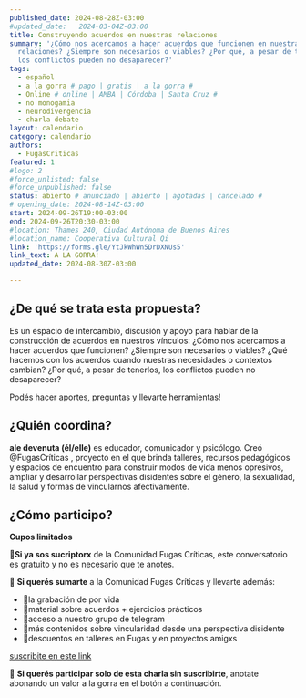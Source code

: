 ```yaml
---
published_date: 2024-08-28Z-03:00
#updated_date:   2024-03-04Z-03:00
title: Construyendo acuerdos en nuestras relaciones
summary: '¿Cómo nos acercamos a hacer acuerdos que funcionen en nuestras
  relaciones? ¿Siempre son necesarios o viables? ¿Por qué, a pesar de tenerlos,
  los conflictos pueden no desaparecer?'
tags:
  - español
  - a la gorra # pago | gratis | a la gorra #
  - Online # online | AMBA | Córdoba | Santa Cruz #
  - no monogamia
  - neurodivergencia
  - charla debate
layout: calendario
category: calendario
authors:
  - FugasCriticas
featured: 1
#logo: 2
#force_unlisted: false
#force_unpublished: false
status: abierto # anunciado | abierto | agotadas | cancelado #
# opening_date: 2024-08-14Z-03:00
start: 2024-09-26T19:00-03:00
end: 2024-09-26T20:30-03:00
#location: Thames 240, Ciudad Autónoma de Buenos Aires
#location_name: Cooperativa Cultural Qi
link: 'https://forms.gle/YtJkWhWn5DrDXNUs5'
link_text: A LA GORRA!
updated_date: 2024-08-30Z-03:00

---
```

## ¿De qué se trata esta propuesta? #

Es un espacio de intercambio, discusión y apoyo para hablar de la construcción de acuerdos en nuestros vínculos: ¿Cómo nos acercamos a hacer acuerdos que funcionen? ¿Siempre son necesarios o viables? ¿Qué hacemos con los acuerdos cuando nuestras necesidades o contextos cambian? ¿Por qué, a pesar de tenerlos, los conflictos pueden no desaparecer?

Podés hacer aportes, preguntas y llevarte herramientas!

## ¿Quién coordina? #

**ale devenuta (él/elle)** es educador, comunicador y psicólogo. Creó @FugasCríticas , proyecto en el que brinda talleres, recursos pedagógicos y espacios de encuentro para construir modos de vida menos opresivos, ampliar y desarrollar perspectivas disidentes sobre el género, la sexualidad, la salud y formas de vincularnos afectivamente.

## ¿Cómo participo? #
**Cupos limitados**

💫**Si ya sos sucriptorx** de la Comunidad Fugas Críticas, este conversatorio es gratuito y no es necesario que te anotes.

💫 **Si querés sumarte** a la Comunidad Fugas Críticas y llevarte además:

- 🌈la grabación de por vida
- 🌈material sobre acuerdos + ejercicios prácticos
- 🌈acceso a nuestro grupo de telegram
- 🌈más contenidos sobre vincularidad desde una perspectiva disidente
- 🌈descuentos en talleres en Fugas y en proyectos amigxs

[suscribite en este link](https://fugascriticas.com/suscripcion)

💫 **Si querés participar solo de esta charla sin suscribirte**, anotate abonando un valor a la gorra en el botón a continuación.
